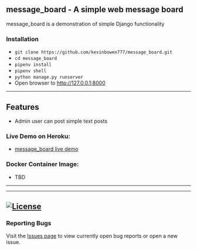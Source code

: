 ## message_board - A simple web message board

message_board is a demonstration of simple Django functionality

### Installation
 - `git clone https://github.com/kevinbowen777/message_board.git`
 - `cd message_board`
 - `pipenv install`
 - `pipenv shell`
 - `python manage.py runserver`
 - Open browser to http://127.0.0.1:8000

---
## Features
 - Admin user can post simple text posts

### Live Demo on Heroku:
 - [message_board live demo](https://limitless-plains-90973.herokuapp.com/)
### Docker Container Image:

 - TBD
---



---
[![License](https://img.shields.io/badge/license-MIT-green)](https://github.com/kevinbowen777/message_board/blob/master/LICENSE)
---
### Reporting Bugs

   Visit the [Issues page](https://github.com/kevinbowen777/message_board/issues)
      to view currently open bug reports or open a new issue.

